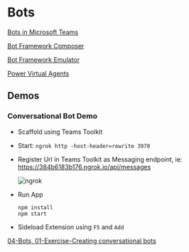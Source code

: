 # Bots

[Bots in Microsoft Teams](https://docs.microsoft.com/en-us/microsoftteams/platform/bots/what-are-bots)

[Bot Framework Composer](https://docs.microsoft.com/en-us/composer/introduction)

[Bot Framework Emulator](https://github.com/Microsoft/BotFramework-Emulator/releases)

[Power Virtual Agents](https://docs.microsoft.com/en-us/power-virtual-agents/fundamentals-what-is-power-virtual-agents)

## Demos

### Conversational Bot Demo

-   Scaffold using Teams Toolkit
-   Start: `ngrok http -host-header=rewrite 3978`
-   Register Url in Teams Toolkit as Messaging endpoint, ie: https://384b6183b176.ngrok.io/api/messages

    ![ngrok](_images/ngrok.png)

-   Run App

    ```
    npm install
    npm start
    ```

-   Sideload Extension using `F5` and `Add`



[04-Bots, 01-Exercise-Creating conversational bots](../../../Labs/4-Teams/04-Bots/01-Exercise-Creating%20conversational%20bots.md)
